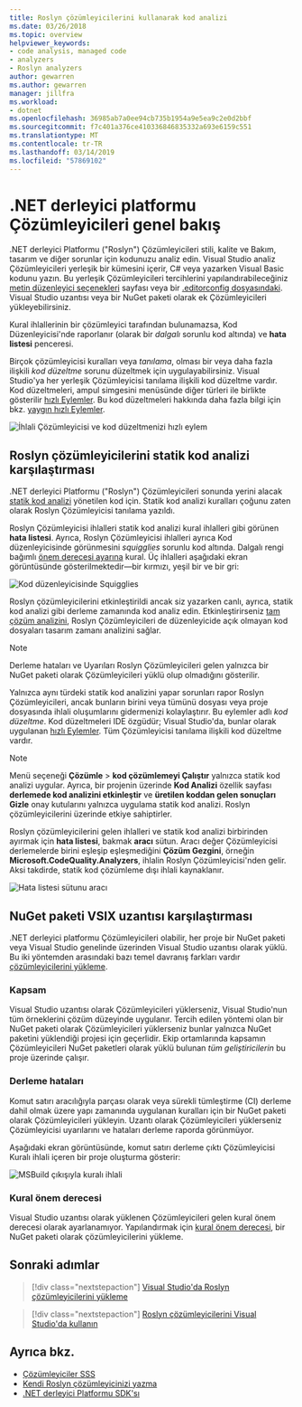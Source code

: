 ```yaml
---
title: Roslyn çözümleyicilerini kullanarak kod analizi
ms.date: 03/26/2018
ms.topic: overview
helpviewer_keywords:
- code analysis, managed code
- analyzers
- Roslyn analyzers
author: gewarren
ms.author: gewarren
manager: jillfra
ms.workload:
- dotnet
ms.openlocfilehash: 36985ab7a0ee94cb735b1954a9e5ea9c2e0d2bbf
ms.sourcegitcommit: f7c401a376ce410336846835332a693e6159c551
ms.translationtype: MT
ms.contentlocale: tr-TR
ms.lasthandoff: 03/14/2019
ms.locfileid: "57869102"
---
```

# <a name="overview-of-net-compiler-platform-analyzers"></a>.NET derleyici platformu Çözümleyicileri genel bakış

.NET derleyici Platformu ("Roslyn") Çözümleyicileri stili, kalite ve Bakım, tasarım ve diğer sorunlar için kodunuzu analiz edin. Visual Studio analiz Çözümleyicileri yerleşik bir kümesini içerir, C# veya yazarken Visual Basic kodunu yazın. Bu yerleşik Çözümleyicileri tercihlerini yapılandırabileceğiniz [metin düzenleyici seçenekleri](../ide/code-styles-and-quick-actions.md) sayfası veya bir [.editorconfig dosyasındaki](../ide/editorconfig-code-style-settings-reference.md). Visual Studio uzantısı veya bir NuGet paketi olarak ek Çözümleyicileri yükleyebilirsiniz.

Kural ihlallerinin bir çözümleyici tarafından bulunamazsa, Kod Düzenleyicisi'nde raporlanır (olarak bir *dalgalı* sorunlu kod altında) ve **hata listesi** penceresi.

Birçok çözümleyicisi kuralları veya *tanılama*, olması bir veya daha fazla ilişkili *kod düzeltme* sorunu düzeltmek için uygulayabilirsiniz. Visual Studio'ya her yerleşik Çözümleyicisi tanılama ilişkili kod düzeltme vardır. Kod düzeltmeleri, ampul simgesini menüsünde diğer türleri ile birlikte gösterilir [hızlı Eylemler](../ide/quick-actions.md). Bu kod düzeltmeleri hakkında daha fazla bilgi için bkz. [yaygın hızlı Eylemler](../ide/common-quick-actions.md).

![İhlali Çözümleyicisi ve kod düzeltmenizi hızlı eylem](../code-quality/media/built-in-analyzer-code-fix.png)

## <a name="roslyn-analyzers-vs-static-code-analysis"></a>Roslyn çözümleyicilerini statik kod analizi karşılaştırması

.NET derleyici Platformu ("Roslyn") Çözümleyicileri sonunda yerini alacak [statik kod analizi](../code-quality/code-analysis-for-managed-code-overview.md) yönetilen kod için. Statik kod analizi kuralları çoğunu zaten olarak Roslyn Çözümleyicisi tanılama yazıldı.

Roslyn Çözümleyicisi ihlalleri statik kod analizi kural ihlalleri gibi görünen **hata listesi**. Ayrıca, Roslyn Çözümleyicisi ihlalleri ayrıca Kod düzenleyicisinde görünmesini *squigglies* sorunlu kod altında. Dalgalı rengi bağımlı [önem derecesi ayarına](../code-quality/use-roslyn-analyzers.md#rule-severity) kural. Üç ihlalleri aşağıdaki ekran görüntüsünde gösterilmektedir&mdash;bir kırmızı, yeşil bir ve bir gri:

![Kod düzenleyicisinde Squigglies](media/diagnostics-severity-colors.png)

Roslyn çözümleyicilerini etkinleştirildi ancak siz yazarken canlı, ayrıca, statik kod analizi gibi derleme zamanında kod analiz edin. Etkinleştirirseniz [tam çözüm analizini](../code-quality/how-to-enable-and-disable-full-solution-analysis-for-managed-code.md#to-toggle-full-solution-analysis), Roslyn Çözümleyicileri de düzenleyicide açık olmayan kod dosyaları tasarım zamanı analizini sağlar.

> [!NOTE]
> Derleme hataları ve Uyarıları Roslyn Çözümleyicileri gelen yalnızca bir NuGet paketi olarak Çözümleyicileri yüklü olup olmadığını gösterilir.

Yalnızca aynı türdeki statik kod analizini yapar sorunları rapor Roslyn Çözümleyicileri, ancak bunların birini veya tümünü dosyası veya proje dosyasında ihlali oluşumlarını gidermenizi kolaylaştırır. Bu eylemler adlı *kod düzeltme*. Kod düzeltmeleri IDE özgüdür; Visual Studio'da, bunlar olarak uygulanan [hızlı Eylemler](../ide/quick-actions.md). Tüm Çözümleyicisi tanılama ilişkili kod düzeltme vardır.

> [!NOTE]
> Menü seçeneği **Çözümle** > **kod çözümlemeyi Çalıştır** yalnızca statik kod analizi uygular. Ayrıca, bir projenin üzerinde **Kod Analizi** özellik sayfası **derlemede kod analizini etkinleştir** ve **üretilen koddan gelen sonuçları Gizle** onay kutularını yalnızca uygulama statik kod analizi. Roslyn çözümleyicilerini üzerinde etkiye sahiptirler.

Roslyn çözümleyicilerini gelen ihlalleri ve statik kod analizi birbirinden ayırmak için **hata listesi**, bakmak **aracı** sütun. Aracı değer Çözümleyicisi derlemelerde birini eşleşip eşleşmediğini **Çözüm Gezgini**, örneğin **Microsoft.CodeQuality.Analyzers**, ihlalin Roslyn Çözümleyicisi'nden gelir. Aksi takdirde, statik kod çözümleme dışı ihlali kaynaklanır.

![Hata listesi sütunu aracı](media/code-analysis-tool-in-error-list.png)

## <a name="nuget-package-versus-vsix-extension"></a>NuGet paketi VSIX uzantısı karşılaştırması

.NET derleyici platformu Çözümleyicileri olabilir, her proje bir NuGet paketi veya Visual Studio genelinde üzerinden Visual Studio uzantısı olarak yüklü. Bu iki yöntemden arasındaki bazı temel davranış farkları vardır [çözümleyicilerini yükleme](../code-quality/install-roslyn-analyzers.md).

### <a name="scope"></a>Kapsam

Visual Studio uzantısı olarak Çözümleyicileri yüklerseniz, Visual Studio'nun tüm örneklerini çözüm düzeyinde uygulanır. Tercih edilen yöntemi olan bir NuGet paketi olarak Çözümleyicileri yüklerseniz bunlar yalnızca NuGet paketini yüklendiği projesi için geçerlidir. Ekip ortamlarında kapsamın Çözümleyicileri NuGet paketleri olarak yüklü bulunan *tüm geliştiricilerin* bu proje üzerinde çalışır.

### <a name="build-errors"></a>Derleme hataları

Komut satırı aracılığıyla parçası olarak veya sürekli tümleştirme (CI) derleme dahil olmak üzere yapı zamanında uygulanan kuralları için bir NuGet paketi olarak Çözümleyicileri yükleyin. Uzantı olarak Çözümleyicileri yüklerseniz Çözümleyicisi uyarılarını ve hataları derleme raporda görünmüyor.

Aşağıdaki ekran görüntüsünde, komut satırı derleme çıktı Çözümleyicisi Kuralı ihlali içeren bir proje oluşturma gösterir:

![MSBuild çıkışıyla kuralı ihlali](media/command-line-build-analyzers.png)

### <a name="rule-severity"></a>Kural önem derecesi

Visual Studio uzantısı olarak yüklenen Çözümleyicileri gelen kural önem derecesi olarak ayarlanamıyor. Yapılandırmak için [kural önem derecesi](../code-quality/use-roslyn-analyzers.md#rule-severity), bir NuGet paketi olarak çözümleyicilerini yükleme.

## <a name="next-steps"></a>Sonraki adımlar

> [!div class="nextstepaction"]
> [Visual Studio'da Roslyn çözümleyicilerini yükleme](../code-quality/install-roslyn-analyzers.md)

> [!div class="nextstepaction"]
> [Roslyn çözümleyicilerini Visual Studio'da kullanın](../code-quality/use-roslyn-analyzers.md)

## <a name="see-also"></a>Ayrıca bkz.

- [Çözümleyiciler SSS](analyzers-faq.md)
- [Kendi Roslyn çözümleyicinizi yazma](../extensibility/getting-started-with-roslyn-analyzers.md)
- [.NET derleyici Platformu SDK'sı](/dotnet/csharp/roslyn-sdk/)